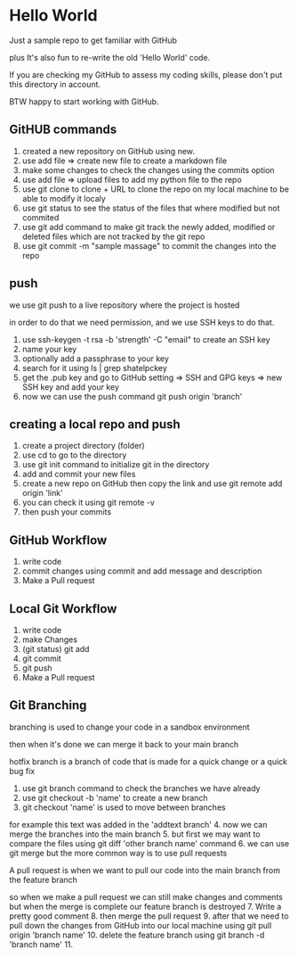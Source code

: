 # Hello World
Just a sample repo to get familiar with GitHub

plus It's also fun to re-write the  old 'Hello World' code.

If you are checking my GitHub to assess my coding skills, please don't put this directory in account.

BTW happy to start working with GitHub.

## GitHUB commands
1. created a new repository on GitHub using new.
2. use add file => create new file to create a markdown file
3. make some changes to check the changes using the commits option
4. use add file => upload files to add my python file to the repo
5. use git clone to clone + URL to clone the repo on my local machine to be able to modify it localy
6. use git status to see the status of the files that where modified but not commited
7. use git add command  to make git track the newly added, modified or deleted files which are not tracked by the git repo
8. use git commit -m "sample massage" to commit the changes into the repo

## push
we use git push to a live repository where the project is hosted

in order to do that we need permission, and we use SSH keys to do that.

1. use ssh-keygen -t rsa -b 'strength' -C "email" to create an SSH key
2. name your key
3. optionally add a passphrase to your key
4. search for it using ls | grep shatelpckey
5. get the .pub key and go to GitHub setting => SSH and GPG keys => new SSH key and add your key
6. now we can use the push command git push origin 'branch'


## creating a local repo and push
1. create a project directory (folder)
2. use cd to go to the directory
3. use git init command to initialize git in the directory
4. add and commit your new files
5. create a new repo on GitHub then copy the link and use git remote add origin 'link'
6. you can check it using git remote -v
7. then push your commits


## GitHub Workflow
1. write code
2. commit changes using commit and add message and description
3. Make a Pull request

## Local Git Workflow
1. write code
2. make Changes
3. (git status) git add
4. git commit
5. git push
6. Make a Pull request

## Git Branching
branching is used to change your code in a sandbox environment

then when it's done we can merge it back to your main branch

hotfix branch is a branch of code that is made for a quick change or a quick bug fix
1. use git branch command to check the branches we have already
2. use git checkout -b 'name' to create a new branch
3. git checkout 'name' is used to move between branches

for example this text was added in the 'addtext branch'
4. now we can merge the branches into the main branch
5. but  first we may want to compare the files using git diff 'other branch name' command
6. we can use git merge but the more common way is to use pull requests

A pull request is when we want to pull our code into the main branch from the feature branch

so when we make a pull request we can still make changes and comments but when the merge is complete our feature branch is destroyed
7. Write a pretty good comment
8. then merge the pull request
9. after that we need to pull down the changes from GitHub into our local machine using git pull origin 'branch name'
10. delete the feature branch using git branch -d 'branch name'
11. 
